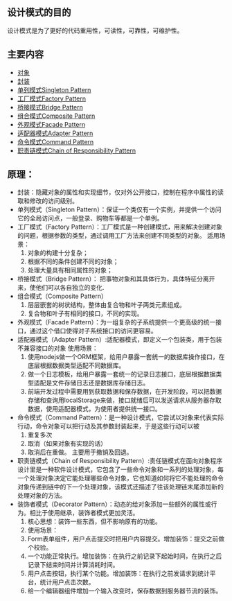## 设计模式的目的

设计模式是为了更好的代码重用性，可读性，可靠性，可维护性。

## 主要内容

- [对象](https://github.com/lhalou/JS-Design-Mode/blob/master/%E5%AF%B9%E8%B1%A1.js)
- [封装](https://github.com/lhalou/JS-Design-Mode/blob/master/%E5%B0%81%E8%A3%85.js)
- [单列模式Singleton Pattern](https://github.com/lhalou/JS-Design-Mode/tree/master/%E5%8D%95%E5%88%97%E6%A8%A1%E5%BC%8F)
- [工厂模式Factory Pattern](https://github.com/lhalou/JS-Design-Mode/tree/master/Factory-Pattern)
- [桥接模式Bridge Pattern](https://github.com/lhalou/JS-Design-Mode/tree/master/Bridge-Pattern)
- [组合模式Composite Pattern](https://github.com/lhalou/JS-Design-Mode/blob/master/Composite-Pattern.js)
- [外观模式Facade Pattern](https://github.com/lhalou/JS-Design-Mode/tree/master/Factory-Pattern)
- [适配器模式Adapter Pattern](https://github.com/lhalou/JS-Design-Mode/blob/master/Adapter-Pattern.js)
- [命令模式Command Pattern](https://github.com/lhalou/JS-Design-Mode/blob/master/Command-Pattern.js)
- [职责链模式Chain of Responsibility Pattern](https://github.com/lhalou/JS-Design-Mode/blob/master/%E8%81%8C%E8%B4%A3%E9%93%BE%E6%A8%A1%E5%BC%8F.js)

## 原理：

- 封装：隐藏对象的属性和实现细节，仅对外公开接口，控制在程序中属性的读取和修改的访问级别。
- 单列模式（Singleton Pattern）：保证一个类仅有一个实例，并提供一个访问它的全局访问点，一般登录、购物车等都是一个单例。
- 工厂模式（Factory Pattern）：工厂模式是一种创建模式，用来解决创建对象的问题，根据参数的类型，通过调用工厂方法来创建不同类型的对象。
  适用场景：
  1. 对象的构建十分复杂；
  2. 根据不同的条件创建不同的对象；
  3. 处理大量具有相同属性的对象；
- 桥接模式（Bridge Pattern）：
把事物对象和其具体行为，具体特征分离开来，使他们可以各自独立的变化.
- 组合模式（Composite Pattern）
  1. 层层嵌套的树状结构，整体由复合物和叶子两类元素组成。
  2. 复合物和叶子有相同的接口，不同的实现。
- 外观模式（Facade Pattern）：为一组复杂的子系统提供一个更高级的统一接口，通过这个借口使得对子系统接口的访问更容易。
- 适配器模式（Adapter Pattern）:适配器模式，即定义一个包装类，用于包装不兼容接口的对象
  使用场景：
  1. 使用nodejs做一个ORM框架，给用户暴露一套统一的数据库操作接口，在底层根据数据类型适配不同数据库。
  2. 做一个日志模板，给用户暴露一套统一的记录日志接口，底层根据数据类型适配是文件存储日志还是数据库存储日志。
  3. 前端开发过程中需要用到获取数据和保存数据，在开发阶段，可以把数据存储和查询用localStorage来做，接口就绪后可以发送请求从服务器存取数据，使用适配器模式，为使用者提供统一接口。
- 命令模式（Command Pattern）：是一种设计模式，它尝试以对象来代表实际行动，命令对象可以把行动及其参数封装起来，于是这些行动可以被
    1. 重复多次
    2. 取消（如果对象有实现的话）
    3. 取消后在重做。
    主要用于撤销及回退。
- 职责链模式（Chain of Responsibility Pattern）:责任链模式在面向对象程序设计里是一种软件设计模式，它包含了一些命令对象和一系列的处理对象，每一个处理对象决定它能处理哪些命令对象，它也知道如何将它不能处理的命令对象传递到链中的下一个处理对象，该模式还描述了往该处理链末尾添加新的处理对象的方法。
- 装饰者模式（Decorator Pattern）：动态的给对象添加一些额外的属性或行为。相比于使用继承，装饰者模式更加灵活。
  1. 核心思想：装饰一些东西，但不影响原有的功能。
  2. 使用场景：
    1. Form表单组件，用户点击提交时把用户内容提交。增加装饰：提交之前做个校验。
    2. 一个功能正常执行。增加装饰：在执行之前记录下起始时间，在执行之后记录下结束时间并计算消耗时间。
    3. 用户点击按钮，执行某个功能。增加装饰：在执行之前发请求到统计平台，统计用户点击次数。
    4. 给一个编辑器组件增加一个输入改变时，保存数据到服务器节流的装饰。


